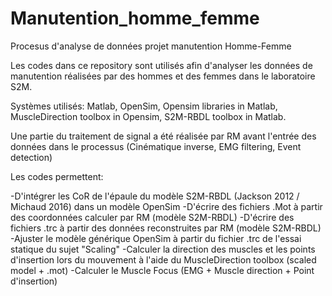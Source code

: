 # Manutention_homme_femme
Procesus d'analyse de données projet manutention Homme-Femme

Les codes dans ce repository sont utilisés afin d'analyser les données de manutention réalisées par des hommes et des femmes dans le laboratoire S2M. 

Systèmes utilisés: Matlab, OpenSim, Opensim libraries in Matlab, MuscleDirection toolbox in Opensim, S2M-RBDL toolbox in Matlab. 

Une partie du traitement de signal a été réalisée par RM avant l'entrée des données dans le processus (Cinématique inverse, EMG filtering, Event detection)

Les codes permettent:

-D'intégrer les CoR de l'épaule du modèle S2M-RBDL (Jackson 2012 / Michaud 2016) dans un modèle OpenSim
-D'écrire des fichiers .Mot à partir des coordonnées calculer par RM (modèle S2M-RBDL)
-D'écrire des fichiers .trc à partir des données reconstruites par RM (modèle S2M-RBDL)
-Ajuster le modèle générique OpenSim à partir du fichier .trc de l'essai statique du sujet "Scaling"
-Calculer la direction des muscles et les points d'insertion lors du mouvement à l'aide du MuscleDirection toolbox (scaled model + .mot)
-Calculer le Muscle Focus (EMG + Muscle direction + Point d'insertion)

